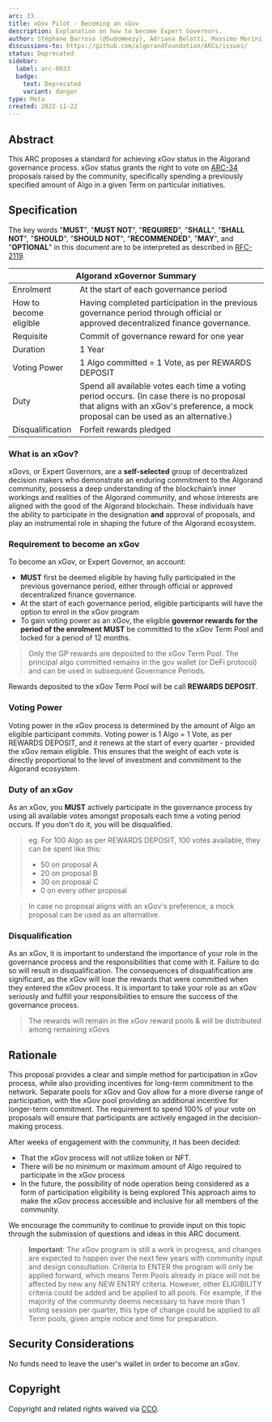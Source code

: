 ```yaml
---
arc: 33
title: xGov Pilot - Becoming an xGov
description: Explanation on how to become Expert Governors.
author: Stéphane Barroso (@SudoWeezy), Adriana Belotti, Massimo Morini, Michel Treccani, John Woods, Shai Halevi
discussions-to: https://github.com/algorandfoundation/ARCs/issues/
status: Deprecated
sidebar:
  label: arc-0033
  badge:
    text: Deprecated
    variant: danger
type: Meta
created: 2022-11-22
---
```

## Abstract
This ARC proposes a standard for achieving xGov status in the Algorand governance process. xGov status grants the right to vote on [ARC-34](/standards/arcs/arc-0034) proposals raised by the community, specifically spending a previously specified amount of Algo in a given Term on particular initiatives.


## Specification
The key words "**MUST**", "**MUST NOT**", "**REQUIRED**", "**SHALL**", "**SHALL NOT**", "**SHOULD**", "**SHOULD NOT**", "**RECOMMENDED**", "**MAY**", and "**OPTIONAL**" in this document are to be interpreted as described in <a href="https://www.ietf.org/rfc/rfc2119.txt">RFC-2119</a>.

<table>
<thead>
  <tr>
    <th colspan="2">Algorand xGovernor Summary</th>
  </tr>
</thead>
<tbody>
  <tr>
    <td>Enrolment</td>
    <td colspan="2">At the start of each governance period</td>
  </tr>
  <tr>
    <td>How to <br>become eligible</td>
    <td>Having completed participation in the previous governance period through official or approved decentralized finance governance.</td>
  </tr>  <tr>
    <td>Requisite</td>
    <td colspan="2">Commit of governance reward for one year</td>
  </tr>
  <tr>
    <td>Duration</td>
    <td colspan="2">1 Year</td>
  </tr>
  <tr>
    <td>Voting Power</td>
    <td colspan="2">1 Algo committed = 1 Vote, as per REWARDS DEPOSIT</td>
  </tr>
  <tr>
    <td>Duty</td>
    <td colspan="2">Spend all available votes each time a voting period occurs. (In case there is no proposal that aligns with an xGov's preference, a mock proposal can be used as an alternative.)</td>
  </tr>
  <tr>
    <td rowspan="1">Disqualification</td>
    <td colspan="2">Forfeit rewards pledged</td>
  </tr>
</tbody>
</table>

### What is an xGov?
xGovs, or Expert Governors, are a **self-selected** group of decentralized decision makers who demonstrate an enduring commitment to the Algorand community, possess a deep understanding of the blockchain’s inner workings and realities of the Algorand community, and whose interests are aligned with the good of the Algorand blockchain. These individuals have the ability to participate in the designation **and** approval of proposals, and play an instrumental role in shaping the future of the Algorand ecosystem.

### Requirement to become an xGov
To become an xGov, or Expert Governor, an account:
- **MUST** first be deemed eligible by having fully participated in the previous governance period, either through official or approved decentralized finance governance.
- At the start of each governance period, eligible participants will have the option to enrol in the xGov program
- To gain voting power as an xGov, the eligible **governor rewards for the period of the enrolment** **MUST** be committed to the xGov Term Pool and locked for a period of 12 months.
> Only the GP rewards are deposited to the xGov Term Pool. The principal algo committed remains in the gov wallet (or DeFi protocol) and can be used in subsequent Governance Periods.

Rewards deposited to the xGov Term Pool will be call **REWARDS DEPOSIT**.

### Voting Power
Voting power in the xGov process is determined by the amount of Algo an eligible participant commits. Voting power is 1 Algo = 1 Vote, as per REWARDS DEPOSIT, and it renews at the start of every quarter - provided the xGov remain eligible.
This ensures that the weight of each vote is directly proportional to the level of investment and commitment to the Algorand ecosystem.

### Duty of an xGov
As an xGov, you **MUST** actively participate in the governance process by using all available votes amongst proposals each time a voting period occurs. If you don't do it, you will be disqualified.
> eg. For 100 Algo as per REWARDS DEPOSIT, 100 votes available, they can be spent like this:
> - 50 on proposal A
> - 20 on proposal B
> - 30 on proposal C
> - 0 on every other proposal

> In case no proposal aligns with an xGov's preference, a mock proposal can be used as an alternative.

### Disqualification
As an xGov, it is important to understand the importance of your role in the governance process and the responsibilities that come with it. Failure to do so will result in disqualification. The consequences of disqualification are significant, as the xGov will lose the rewards that were committed when they entered the xGov process. It is important to take your role as an xGov seriously and fulfill your responsibilities to ensure the success of the governance process.

> The rewards will remain in the xGov reward pools & will be distributed among remaining xGovs

## Rationale
This proposal provides a clear and simple method for participation in xGov process, while also providing incentives for long-term commitment to the network. Separate pools for xGov and Gov allow for a more diverse range of participation, with the xGov pool providing an additional incentive for longer-term commitment. The requirement to spend 100% of your vote on proposals will ensure that participants are actively engaged in the decision-making process.

After weeks of engagement with the community, it has been decided:
- That the xGov process will not utilize token or NFT.
- There will be no minimum or maximum amount of Algo required to participate in the xGov process
- In the future, the possibility of node operation being considered as a form of participation eligibility is being explored
This approach aims to make the xGov process accessible and inclusive for all members of the community.

We encourage the community to continue to provide input on this topic through the submission of questions and ideas in this ARC document.

> **Important**:  The xGov program is still a work in progress, and changes are expected to happen over the next few years with community input and design consultation. Criteria to ENTER the program will only be applied forward, which means Term Pools already in place will not be affected by new any NEW ENTRY criteria. However, other ELIGIBILITY criteria could be added and be applied to all pools. For example, if the majority of the community deems necessary to have more than 1 voting session per quarter, this type of change could be applied to all Term pools, given ample notice and time for preparation.

## Security Considerations
No funds need to leave the user's wallet in order to become an xGov.

## Copyright
Copyright and related rights waived via <a href="https://creativecommons.org/publicdomain/zero/1.0/">CCO</a>.
